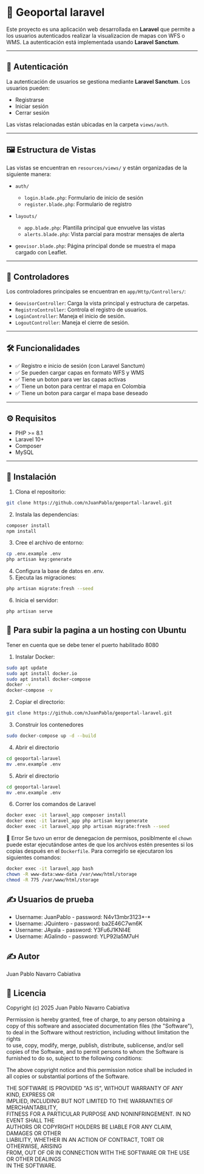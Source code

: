 # 📁 Geoportal laravel

Este proyecto es una aplicación web desarrollada en **Laravel** que permite a los usuarios autenticados realizar la visualizacion de mapas con WFS o WMS. La autenticación está implementada usando **Laravel Sanctum**.

---

## 🔐 Autenticación

La autenticación de usuarios se gestiona mediante **Laravel Sanctum**. Los usuarios pueden:

- Registrarse
- Iniciar sesión
- Cerrar sesión

Las vistas relacionadas están ubicadas en la carpeta `views/auth`.

---

## 🖼️ Estructura de Vistas

Las vistas se encuentran en `resources/views/` y están organizadas de la siguiente manera:

- `auth/`
  - `login.blade.php`: Formulario de inicio de sesión
  - `register.blade.php`: Formulario de registro

- `layouts/`
  - `app.blade.php`: Plantilla principal que envuelve las vistas
  - `alerts.blade.php`: Vista parcial para mostrar mensajes de alerta

- `geovisor.blade.php`: Página principal donde se muestra el mapa cargado con Leaflet.

---

## 🧠 Controladores

Los controladores principales se encuentran en `app/Http/Controllers/`:

- `GeovisorController`: Carga la vista principal y estructura de carpetas.
- `RegistroController`: Controla el registro de usuarios.
- `LoginController`: Maneja el inicio de sesión.
- `LogoutController`: Maneja el cierre de sesión.

---

## 🛠 Funcionalidades

- ✅ Registro e inicio de sesión (con Laravel Sanctum)
- ✅ Se pueden cargar capas en formato WFS y WMS
- ✅ Tiene un boton para ver las capas activas
- ✅ Tiene un boton para centrar el mapa en Colombia
- ✅ Tiene un boton para cargar el mapa base deseado

---

## ⚙️ Requisitos

- PHP >= 8.1
- Laravel 10+
- Composer
- MySQL

---

## 🚀 Instalación
1. Clona el repositorio:
```bash
git clone https://github.com/nJuanPablo/geoportal-laravel.git
```
2. Instala las dependencias:
```bash
composer install
npm install
```
3. Cree el archivo de entorno:
```bash
cp .env.example .env
php artisan key:generate
```
4. Configura la base de datos en .env.
5. Ejecuta las migraciones:
```bash
php artisan migrate:fresh --seed
```
6. Inicia el servidor:
```bash
php artisan serve
```

## 📂 Para subir la pagina a un hosting con Ubuntu

Tener en cuenta que se debe tener el puerto habilitado 8080

1. Instalar Docker:
```bash
sudo apt update
sudo apt install docker.io
sudo apt install docker-compose
docker -v
docker-compose -v
```
2. Copiar el directorio:
```bash
git clone https://github.com/nJuanPablo/geoportal-laravel.git
```
3. Construir los contenedores
```bash
sudo docker-compose up -d --build
```
4. Abrir el directorio
```bash
cd geoportal-laravel
mv .env.example .env
```
5. Abrir el directorio
```bash
cd geoportal-laravel
mv .env.example .env
```
6. Correr los comandos de Laravel
```bash
docker exec -it laravel_app composer install
docker exec -it laravel_app php artisan key:generate
docker exec -it laravel_app php artisan migrate:fresh --seed
```

🧱 Error
Se tuvo un error de denegacion de permisos, posiblmente el `chown` puede estar ejecutándose antes de que los archivos estén presentes si los copias después en el `Dockerfile`. Para corregirlo se ejecutaron los siguientes comandos: 

```bash
docker exec -it laravel_app bash
chown -R www-data:www-data /var/www/html/storage
chmod -R 775 /var/www/html/storage
```


## ✍️ Usuarios de prueba 
* Username: JuanPablo - password: N4v13mbr3123*-*
* Username: JQuintero - password: ba2E46C7wn6K
* Username: JAyala - password: Y3Fu6J1KNI4E
* Username: AGalindo - password: YLP92Ia5M7uH

## ✍️ Autor
Juan Pablo Navarro Cabiativa

## 📄 Licencia

Copyright (c) 2025 Juan Pablo Navarro Cabiativa

Permission is hereby granted, free of charge, to any person obtaining a copy
of this software and associated documentation files (the "Software"), to deal
in the Software without restriction, including without limitation the rights  
to use, copy, modify, merge, publish, distribute, sublicense, and/or sell      
copies of the Software, and to permit persons to whom the Software is         
furnished to do so, subject to the following conditions:

The above copyright notice and this permission notice shall be included in     
all copies or substantial portions of the Software.

THE SOFTWARE IS PROVIDED "AS IS", WITHOUT WARRANTY OF ANY KIND, EXPRESS OR     
IMPLIED, INCLUDING BUT NOT LIMITED TO THE WARRANTIES OF MERCHANTABILITY,      
FITNESS FOR A PARTICULAR PURPOSE AND NONINFRINGEMENT. IN NO EVENT SHALL THE   
AUTHORS OR COPYRIGHT HOLDERS BE LIABLE FOR ANY CLAIM, DAMAGES OR OTHER        
LIABILITY, WHETHER IN AN ACTION OF CONTRACT, TORT OR OTHERWISE, ARISING       
FROM, OUT OF OR IN CONNECTION WITH THE SOFTWARE OR THE USE OR OTHER DEALINGS  
IN THE SOFTWARE.
